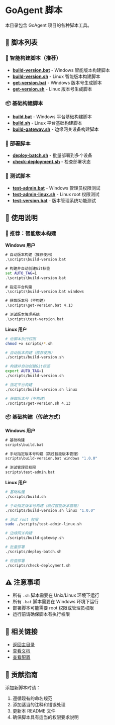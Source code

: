 # GoAgent 脚本

本目录包含 GoAgent 项目的各种脚本工具。

## 🔧 脚本列表

### 🚀 智能构建脚本（推荐）
- **[build-version.bat](build-version.bat)** - Windows 智能版本构建脚本
- **[build-version.sh](build-version.sh)** - Linux 智能版本构建脚本
- **[get-version.bat](get-version.bat)** - Windows 版本号生成脚本
- **[get-version.sh](get-version.sh)** - Linux 版本号生成脚本

### 📦 基础构建脚本
- **[build.bat](build.bat)** - Windows 平台基础构建脚本
- **[build.sh](build.sh)** - Linux 平台基础构建脚本  
- **[build-gateway.sh](build-gateway.sh)** - 边缘网关设备构建脚本

### 🚀 部署脚本
- **[deploy-batch.sh](deploy-batch.sh)** - 批量部署到多个设备
- **[check-deployment.sh](check-deployment.sh)** - 检查部署状态

### 🧪 测试脚本
- **[test-admin.bat](test-admin.bat)** - Windows 管理员权限测试
- **[test-admin-linux.sh](test-admin-linux.sh)** - Linux root 权限测试
- **[test-version.bat](test-version.bat)** - 版本管理系统功能测试

## 🚀 使用说明

### 🎯 推荐：智能版本构建

**Windows 用户**

```cmd
# 自动版本构建（推荐使用）
.\scripts\build-version.bat

# 构建并自动创建Git标签  
set AUTO_TAG=1
.\scripts\build-version.bat

# 指定平台构建
.\scripts\build-version.bat windows

# 获取版本号（不构建）
.\scripts\get-version.bat 4.13

# 测试版本管理系统
.\scripts\test-version.bat
```

**Linux 用户**

```bash
# 给脚本执行权限
chmod +x scripts/*.sh

# 自动版本构建（推荐使用）
./scripts/build-version.sh

# 构建并自动创建Git标签
export AUTO_TAG=1
./scripts/build-version.sh

# 指定平台构建
./scripts/build-version.sh linux

# 获取版本号（不构建）
./scripts/get-version.sh 4.13
```

### 📦 基础构建（传统方式）

**Windows 用户**

```cmd
# 基础构建
scripts\build.bat

# 手动指定版本号构建（跳过智能版本管理）
scripts\build-version.bat windows "1.0.0"

# 测试管理员权限
scripts\test-admin.bat
```

**Linux 用户**

```bash
# 基础构建
./scripts/build.sh

# 手动指定版本号构建（跳过智能版本管理）
./scripts/build-version.sh linux "1.0.0"

# 测试 root 权限
sudo ./scripts/test-admin-linux.sh

# 边缘网关构建
./scripts/build-gateway.sh

# 批量部署
./scripts/deploy-batch.sh

# 检查部署
./scripts/check-deployment.sh
```

## ⚠️ 注意事项

- 所有 `.sh` 脚本需要在 Unix/Linux 环境下运行
- 所有 `.bat` 脚本需要在 Windows 环境下运行
- 部署脚本可能需要 root 权限或管理员权限
- 运行前请确保脚本有执行权限

## 🔗 相关链接

- [返回主目录](../README.md)
- [查看文档](../docs/)
- [查看配置](../configs/)

## 🤝 贡献指南

添加新脚本时请：

1. 遵循现有的命名规范
2. 添加适当的注释和错误处理
3. 更新本 README 文件
4. 确保脚本具有适当的权限要求说明
